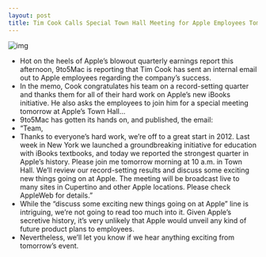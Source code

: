 ```yaml
---
layout: post
title: Tim Cook Calls Special Town Hall Meeting for Apple Employees Tomorrow
---
```

![img](http://media.idownloadblog.com/wp-content/uploads/2012/01/Tim-Cook.jpg)
* Hot on the heels of Apple’s blowout quarterly earnings report this afternoon, 9to5Mac is reporting that Tim Cook has sent an internal email out to Apple employees regarding the company’s success.
* In the memo, Cook congratulates his team on a record-setting quarter and thanks them for all of their hard work on Apple’s new iBooks initiative. He also asks the employees to join him for a special meeting tomorrow at Apple’s Town Hall…
* 9to5Mac has gotten its hands on, and published, the email:
* “Team,
* Thanks to everyone’s hard work, we’re off to a great start in 2012. Last week in New York we launched a groundbreaking initiative for education with iBooks textbooks, and today we reported the strongest quarter in Apple’s history. Please join me tomorrow morning at 10 a.m. in Town Hall. We’ll review our record-setting results and discuss some exciting new things going on at Apple. The meeting will be broadcast live to many sites in Cupertino and other Apple locations. Please check AppleWeb for details.”
* While the “discuss some exciting new things going on at Apple” line is intriguing, we’re not going to read too much into it. Given Apple’s secretive history, it’s very unlikely that Apple would unveil any kind of future product plans to employees.
* Nevertheless, we’ll let you know if we hear anything exciting from tomorrow’s event.

